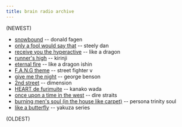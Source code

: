 ```yaml
---
title: brain radio archive
---
```


(NEWEST)

- [snowbound](https://www.youtube.com/watch?v=96GCrZec5u8) -- donald fagen
- [only a fool would say that](https://www.youtube.com/watch?v=Hvz0TOm0zgI) -- steely dan
- [receive you the hyperactive](https://www.youtube.com/watch?v=90zWq5r7zc8) -- like a dragon
- [runner's high](https://www.youtube.com/watch?v=X8_IDTXiduo) -- kirinji
- [eternal fire](https://www.youtube.com/watch?v=ylZjg4HTogQ) -- like a dragon ishin
- [F.A.N.G theme](https://www.youtube.com/watch?v=6hU6VQpmzjY) -- street fighter v
- [give me the night](https://www.youtube.com/watch?v=FIF7wKJb2iU) -- george benson
- [2nd street](https://www.youtube.com/watch?v=RhFpDOyohu0) -- dimension
- [HEART de furimuite](https://www.youtube.com/watch?v=ouoOXDrTsGY) -- kanako wada
- [once upon a time in the west](https://www.youtube.com/watch?v=O78v_GhEtgk) -- dire straits
- [burning men's soul (in the house like carpet)](https://www.youtube.com/watch?v=6plVf2T6AOo) -- persona trinity soul
- [like a butterfly](https://www.youtube.com/watch?v=kcI0nt0NbiI) -- yakuza series

(OLDEST)
